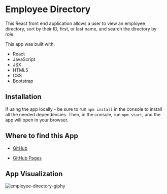# Employee Directory

This React front end application allows a user to view an employee directory, sort by their ID, first, or last name, and search the directory by role.

This app was built with:

* React
* JavaScript
* JSX
* HTML5
* CSS
* Bootstrap

## Installation

If using the app locally - be sure to run `npm install` in the console to install all the needed dependencies.  Then, in the console, run `npm start`, and the app will open in your browser.


## Where to find this App
* [GitHub](https://github.com/karenastell/employee-directory)

* [GitHub Pages](https://karenastell.github.io/employee-directory/)




## App Visualization

![employee-directory-giphy](https://media.giphy.com/media/lPLOlaylhZbayaGUZO/giphy.gif)